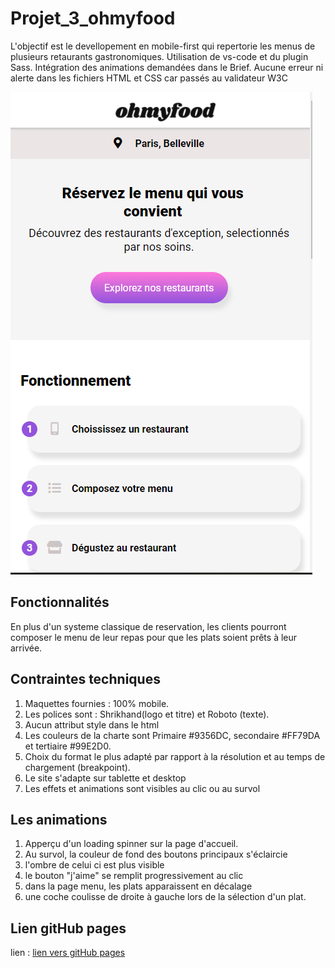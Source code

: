 # Projet_3_ohmyfood

L'objectif est le devellopement en mobile-first qui repertorie les menus de plusieurs retaurants gastronomiques.
Utilisation de vs-code et du plugin Sass.
Intégration des animations demandées dans le Brief.
Aucune erreur ni alerte dans les fichiers HTML et CSS car passés au validateur W3C

![Maquette ohmyfood](./capture_omf_readme.png)

## Fonctionnalités

En plus d'un systeme classique de reservation, les clients pourront composer le menu de leur repas pour que les plats soient prêts à leur arrivée.

## Contraintes techniques

1. Maquettes fournies : 100% mobile.
1. Les polices sont : Shrikhand(logo et titre) et Roboto (texte).
1. Aucun attribut style dans le html
1. Les couleurs de la charte sont Primaire #9356DC, secondaire #FF79DA et tertiaire #99E2D0.
1. Choix du format le plus adapté par rapport à la résolution et au temps de chargement (breakpoint).
1. Le site s'adapte sur tablette et desktop
1. Les effets et animations sont visibles au clic ou au survol

## Les animations

1. Apperçu d'un loading spinner sur la page d'accueil.
1. Au survol, la couleur de fond des boutons principaux s'éclaircie
1. l'ombre de celui ci est plus visible
1. le bouton "j'aime" se remplit progressivement au clic
1. dans la page menu, les plats apparaissent en décalage
1. une coche coulisse de droite à gauche lors de la sélection d'un plat.

## Lien gitHub pages

lien : [lien vers gitHub pages](https://melaniemdm.github.io/#projet-ohmyfood)
